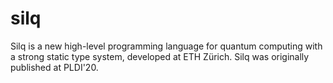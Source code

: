 # silq
Silq is a new high-level programming language for quantum computing with a strong static type system, developed at ETH Zürich. Silq was originally published at PLDI'20.
